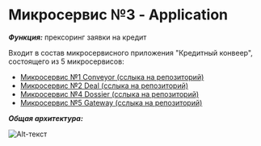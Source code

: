 # Микросервис №3 - Application

 ***Функция:*** прексоринг заявки на кредит

Входит в состав микросервисного приложения "Кредитный конвеер", состоящего из 5 микросервисов:

* [Микросервис №1 Conveyor (сслыка на репозиторий)](https://github.com/KonstantinSmelov/MS_Conveyor)
* [Микросервис №2 Deal (сслыка на репозиторий)](https://github.com/KonstantinSmelov/MS_Deal)
* [Микросервис №4 Dossier (сслыка на репозиторий)](https://github.com/KonstantinSmelov/MS_Dossier)
* [Микросервис №5 Gateway (сслыка на репозиторий)](https://github.com/KonstantinSmelov/MS_Gateway)


***Общая архитектура:***

![Alt-текст](https://i.postimg.cc/GhvqX3xN/1.png)
